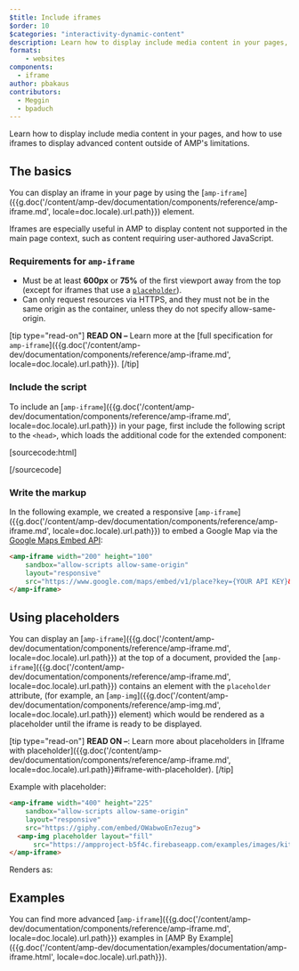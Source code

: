 ```yaml
---
$title: Include iframes
$order: 10
$categories: "interactivity-dynamic-content"
description: Learn how to display include media content in your pages, and how to use iframes to display advanced content outside of AMP's limitations.
formats:
    - websites
components:
  - iframe
author: pbakaus
contributors:
  - Meggin
  - bpaduch
---
```


Learn how to display include media content in your pages, and how to use iframes
to display advanced content outside of AMP's limitations.

## The basics

You can display an iframe in your page by using the
[`amp-iframe`]({{g.doc('/content/amp-dev/documentation/components/reference/amp-iframe.md', locale=doc.locale).url.path}}) element.

Iframes are especially useful in AMP to display content not supported in the
main page context, such as content requiring user-authored JavaScript.

### Requirements for `amp-iframe`

* Must be at least **600px** or **75%** of the first viewport away from the top (except for iframes that use a [`placeholder`](#using-placeholders)).
* Can only request resources via HTTPS, and they must not be in the same origin as the container, unless they do not specify allow-same-origin.

[tip type="read-on"]
**READ ON –** Learn more at the [full specification for `amp-iframe`]({{g.doc('/content/amp-dev/documentation/components/reference/amp-iframe.md', locale=doc.locale).url.path}}).
[/tip]

### Include the script

To include an [`amp-iframe`]({{g.doc('/content/amp-dev/documentation/components/reference/amp-iframe.md', locale=doc.locale).url.path}}) in your page,
first include the following script to the `<head>`, which loads the additional
code for the extended component:

[sourcecode:html]
<script async custom-element="amp-iframe"
  src="https://cdn.ampproject.org/v0/amp-iframe-0.1.js"></script>
[/sourcecode]

### Write the markup

In the following example, we created a responsive [`amp-iframe`]({{g.doc('/content/amp-dev/documentation/components/reference/amp-iframe.md', locale=doc.locale).url.path}}) to embed a Google Map via the [Google Maps Embed API](https://developers.google.com/maps/documentation/embed/guide):

```html
<amp-iframe width="200" height="100"
    sandbox="allow-scripts allow-same-origin"
    layout="responsive"
    src="https://www.google.com/maps/embed/v1/place?key={YOUR API KEY}&q=europe">
</amp-iframe>
```

## Using placeholders

You can display an [`amp-iframe`]({{g.doc('/content/amp-dev/documentation/components/reference/amp-iframe.md', locale=doc.locale).url.path}}) at the top of a document, provided the [`amp-iframe`]({{g.doc('/content/amp-dev/documentation/components/reference/amp-iframe.md', locale=doc.locale).url.path}}) contains an element with the `placeholder` attribute, (for example, an [`amp-img`]({{g.doc('/content/amp-dev/documentation/components/reference/amp-img.md', locale=doc.locale).url.path}}) element) which would be rendered as a placeholder until the iframe is ready to be displayed.

[tip type="read-on"]
**READ ON –**: Learn more about placeholders in [Iframe with placeholder]({{g.doc('/content/amp-dev/documentation/components/reference/amp-iframe.md', locale=doc.locale).url.path}}#iframe-with-placeholder).
[/tip]

Example with placeholder:

```html
<amp-iframe width="400" height="225"
    sandbox="allow-scripts allow-same-origin"
    layout="responsive"
    src="https://giphy.com/embed/OWabwoEn7ezug">
  <amp-img placeholder layout="fill"
      src="https://ampproject-b5f4c.firebaseapp.com/examples/images/kittens-biting.jpg"></amp-img>
</amp-iframe>
```
Renders as:

<amp-iframe width="400" height="225"
    sandbox="allow-scripts allow-same-origin"
    layout="responsive"
    src="https://giphy.com/embed/OWabwoEn7ezug">
  <amp-img placeholder layout="fill"
      src="https://ampproject-b5f4c.firebaseapp.com/examples/images/kittens-biting.jpg"></amp-img>
</amp-iframe>

## Examples

You can find more advanced [`amp-iframe`]({{g.doc('/content/amp-dev/documentation/components/reference/amp-iframe.md', locale=doc.locale).url.path}}) examples in [AMP By Example]({{g.doc('/content/amp-dev/documentation/examples/documentation/amp-iframe.html', locale=doc.locale).url.path}}).
